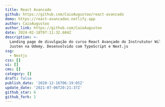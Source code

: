 ```yaml
---
title: React Avancado
github: https://github.com/CaioAugustoo/react-avancado
demo: https://react-avancadoo.netlify.app
author: CaioAugustoo
author_link: https://github.com/CaioAugustoo
date: 2024-02-18T07:11:32.684Z
description: >-
  Landing page de divulgação do curso React Avançado do Instrututor Willian
  Justen na Udemy. Desenvolvido com TypeScript e Next.js
ssg:
  - Nextjs
css: []
ui: []
cms: []
category: []
draft: false
publish_date: '2020-12-16T06:19:05Z'
update_date: '2021-07-06T20:21:37Z'
github_star: 6
github_fork: 1
---
```

